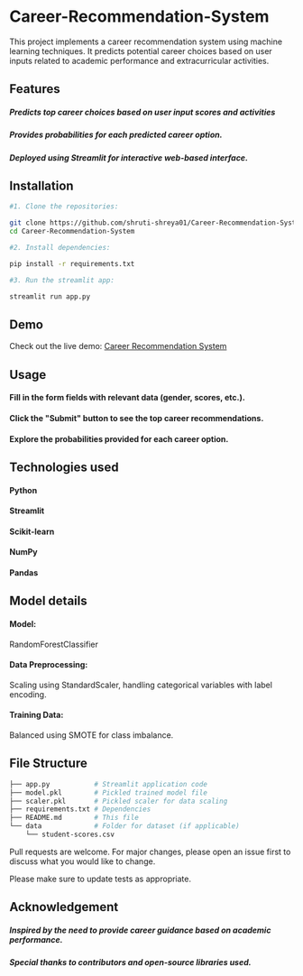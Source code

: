 # Career-Recommendation-System

This project implements a career recommendation system using machine learning techniques. It predicts potential career choices based on user inputs related to academic performance and extracurricular activities.


## Features
##### Predicts top career choices based on user input scores and activities
##### Provides probabilities for each predicted career option.
##### Deployed using Streamlit for interactive web-based interface.

## Installation
```bash
#1. Clone the repositories:

git clone https://github.com/shruti-shreya01/Career-Recommendation-System.git
cd Career-Recommendation-System
```
```bash
#2. Install dependencies:

pip install -r requirements.txt
```
```bash
#3. Run the streamlit app:

streamlit run app.py

```
## Demo

Check out the live demo: [Career Recommendation System](https://career-recommendation-system-tikpldnushw4oojivxhwc9.streamlit.app/)

## Usage

#### Fill in the form fields with relevant data (gender, scores, etc.).
#### Click the "Submit" button to see the top career recommendations.
#### Explore the probabilities provided for each career option.

## Technologies used

#### Python
#### Streamlit
#### Scikit-learn
#### NumPy
#### Pandas

## Model details
#### Model:
 RandomForestClassifier
#### Data Preprocessing: 
Scaling using StandardScaler, handling categorical variables with label encoding.

#### Training Data: 
Balanced using SMOTE for class imbalance.

## File Structure
```bash
├── app.py           # Streamlit application code
├── model.pkl        # Pickled trained model file
├── scaler.pkl       # Pickled scaler for data scaling
├── requirements.txt # Dependencies
├── README.md        # This file
└── data             # Folder for dataset (if applicable)
    └── student-scores.csv
```

Pull requests are welcome. For major changes, please open an issue first
to discuss what you would like to change.

Please make sure to update tests as appropriate.

## Acknowledgement
##### Inspired by the need to provide career guidance based on academic performance.
##### Special thanks to contributors and open-source libraries used.
